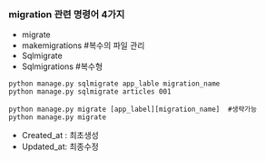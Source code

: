 ### migration 관련 명령어 4가지

- migrate
- makemigrations  #복수의 파일 관리
- Sqlmigrate
- Sqlmigrations  #복수형

```
python manage.py sqlmigrate app_lable migration_name
python manage.py sqlmigrate articles 001
```

```
python manage.py migrate [app_label][migration_name]  #생략가능
python manage.py migrate
```



- Created_at : 최초생성
- Updated_at: 최종수정